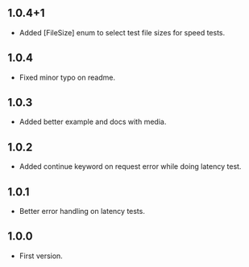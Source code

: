 ## 1.0.4+1

- Added [FileSize] enum to select test file sizes for speed tests.

## 1.0.4

- Fixed minor typo on readme.

## 1.0.3

- Added better example and docs with media.

## 1.0.2

- Added continue keyword on request error while doing latency test.

## 1.0.1

- Better error handling on latency tests.

## 1.0.0

- First version.
